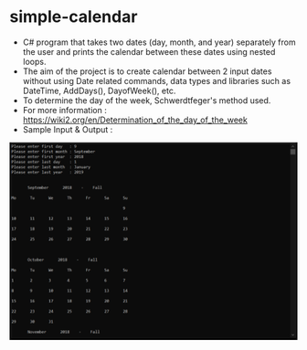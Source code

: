# simple-calendar
- C# program that takes two dates (day, month, and year) separately from the user 
  and prints the calendar between these dates using nested loops.
- The aim of the project is to create calendar between 2 input dates without using Date related commands, data types and libraries such as DateTime, AddDays(), DayofWeek(), etc.
- To determine the day of the week, Schwerdtfeger's method used.
- For more information : https://wiki2.org/en/Determination_of_the_day_of_the_week
- Sample Input & Output :

![sample-io](sample-input-output.PNG)

